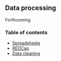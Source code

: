 ## Data processing

Forthcoming

### Table of contents

* [Spreadsheets](C04_P001_Import_from_files.md)
* [REDCap](C04_P002_Import_from_REDCap.md)
* [Data cleaning](C04_P003_Processing_with_dplyr.md)
